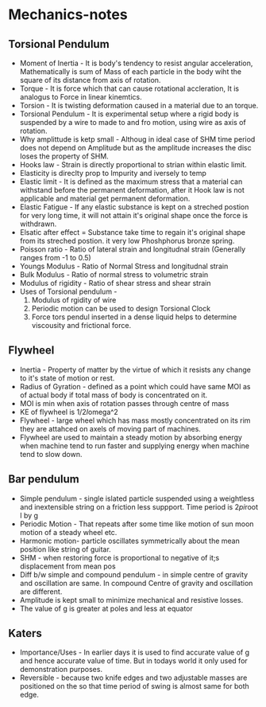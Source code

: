 # Mechanics-notes

## Torsional Pendulum 
* Moment of Inertia - It is body's tendency to resist angular acceleration, Mathematically is sum of Mass of each particle in the body wiht the square of its distance from axis of rotation. 
* Torque - It is force which that can cause rotational accleration, It is analogus to Force in linear kinemtics. 
* Torsion - It is twisting deformation caused in a material due to an torque. 
* Torsional Pendulum - It is experimental setup where a rigid body is suspended by a wire to made to and fro motion, using wire as axis of rotation. 
* Why amplittude is ketp small - Althoug in ideal case of SHM time period does not depend on Amplitude but as the amplitude increases the disc loses the property of SHM. 
* Hooks law - Strain is directly proportional to strian within elastic limit. 
* Elasticity is direclty prop to Impurity and iversely to temp
* Elastic limit -  It is defined as the maximum stress that a material can withstand before the permanent deformation, after it Hook law is not applicable and material get permanent deformation. 
* Elastic Fatigue - If any elastic substance is kept on a streched postion for very long time, it will not attain it's original shape once the force is withdrawn. 
* Elsatic after effect = Substance take time to regain it's original shape from its streched postion. it very low Phoshphorus bronze spring. 
* Poisson ratio - Ratio of lateral strain and longitudnal strain  (Generally ranges from -1 to 0.5) 
* Youngs Modulus - Ratio of Normal Stress and longitudnal strain
* Bulk Modulus - Ratio of normal stress to volumetric strain 
* Modulus of rigidity - Ratio of shear stress and shear strain 
* Uses of Torsional pendulum - 
  1. Modulus of rgidity of wire 
  2. Periodic motion can be used to design Torsional Clock 
  3. Force tors pendul inserted in a dense liquid helps to determine viscousity and frictional force. 

## Flywheel 
* Inertia - Property of matter by the virtue of which it resists any change to it's state of motion or rest. 
* Radius of Gyration - defined as a point which could have same MOI as of actual body if total mass of body is concentrated on it. 
* MOI is min when axis of rotation passes through centre of mass
* KE of flywheel is 1/2*I*omega^2
* Flywheel - large wheel which has mass mostly concentrated on its rim they are attahced on axels of moving part of machines. 
* Flywheel are used to maintain a steady motion by absorbing energy when machine tend to run faster and supplying energy when machine tend to slow down. 

## Bar pendulum
* Simple pendulum - single islated particle suspended using a weightless and inextensible string on a friction less suppport. Time period is 2*pi*root l by g
* Periodic Motion - That repeats after some time like motion of sun moon motion of a steady wheel etc. 
* Harmonic motion- particle oscillates symmetrically about the mean position like string of guitar.
* SHM - when restoring force is proportional to negative of it;s displacement from mean pos 
* Diff b/w simple and compound pendulum - in simple centre of gravity and oscillation are same. In compound Centre of gravity and oscillation are different. 
* Amplitude is kept small to minimize mechanical and resistive losses. 
* The value of g is greater at poles and less at equator 

## Katers 
* Importance/Uses - In earlier days it is used to find accurate value of g and hence accurate value of time. But in todays world it only used for demonstration purposes. 
* Reversible - because two knife edges and two adjustable masses are positioned on the so that time period of swing is almost same for both edge. 

